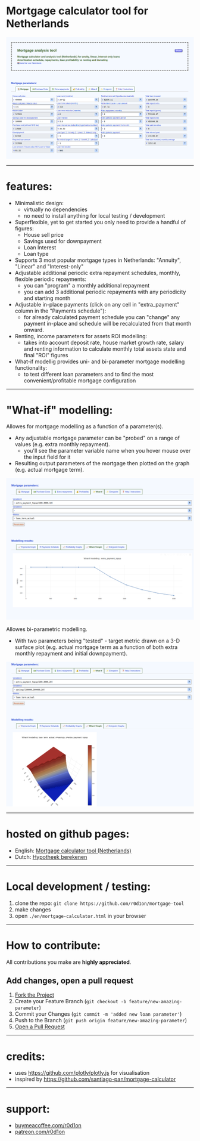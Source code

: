 # Mortgage calculator tool for Netherlands

![Tool screenshot](images/screenshot.png)

---
# features:

* Minimalistic design:
    - virtually no dependencies
    - no need to install anything for local testing / development
* Superflexible, yet to get started you only need to provide a handful of figures:
    - House sell price
    - Savings used for downpayment
    - Loan Interest
    - Loan type
* Supports 3 most popular mortgage types in Netherlands: "Annuity", "Linear" and "Interest-only"
* Adjustable additional periodic extra repayment schedules, monthly, flexible periodic repayments:
    - you can "program" a monthly additional repayment
    - you can add 3 additional periodic repayments with any periodicity and starting month
* Adjustable in-place payments (click on any cell in "extra_payment" column in the "Payments schedule"):
    - for already calculated payment schedule you can "change" any payment in-place and schedule will be recalculated from that month onward.
* Renting, income parameters for assets ROI modelling:
    - takes into account deposit rate, house market growth rate, salary and renting information to calculate monthly total assets state and final "ROI" figures
* What-if modellig provides uni- and bi-parameter mortgage modelling functionality:
    - to test different loan parameters and to find the most convenient/profitable mortgage configuration

---
# "What-if" modelling:

Allowes for mortgage modelling as a function of a parameter(s).
* Any adjustable mortgage parameter can be "probed" on a range of values (e.g. extra monthly repayment).
    - you'll see the parameter variable name when you hover mouse over the input field for it
* Resulting output parameters of the mortgage then plotted on the graph (e.g. actual mortgage term).

![what-if analysis, 2d](images/screenshot-whatif.png)

Allowes bi-parametric modelling.
* With two parameters being "tested" - target metric drawn on a 3-D surface plot (e.g. actual mortgage term as a function of both extra monthly repayment and initial downpayment).

![what-if analysis, 3d](images/screenshot-whatif2.png)

---
# hosted on github pages:

 * English: [Mortgage calculator tool (Netherlands)](https://hypotheek-bereken.com/nl/rekenmachine.html)
 * Dutch: [Hypotheek berekenen](https://hypotheek-bereken.com/en/mortgage-calculator.html)

---
# Local development / testing:

1. clone the repo: `git clone https://github.com/r0d1on/mortgage-tool`
2. make changes
3. open `./en/mortgage-calculator.html` in your browser


---
# How to contribute:

All contributions you make are **highly appreciated**.


## Add changes, open a pull request

1. [Fork the Project](https://docs.github.com/articles/fork-a-repo) 
2. Create your Feature Branch (`git checkout -b feature/new-amazing-parameter`)
3. Commit your Changes (`git commit -m 'added new loan parameter'`)
4. Push to the Branch (`git push origin feature/new-amazing-parameter`)
5. [Open a Pull Request](https://docs.github.com/articles/using-pull-requests)


---
# credits:

 * uses https://github.com/plotly/plotly.js for visualisation
 * inspired by https://github.com/santiago-pan/mortgage-calculator


---
# support:

 * [buymeacoffee.com/r0d1on](https://buymeacoffee.com/r0d1on)
 * [patreon.com/r0d1on](https://patreon.com/r0d1on)



